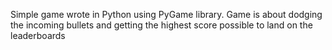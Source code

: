 Simple game wrote in Python using PyGame library. Game is about dodging the incoming bullets and getting the highest score possible to land on the leaderboards
